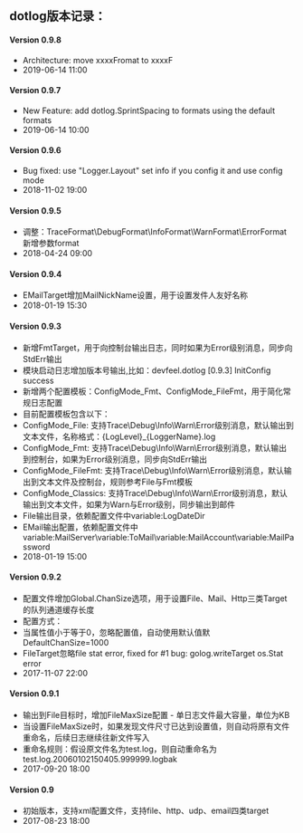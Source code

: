 ## dotlog版本记录：

#### Version 0.9.8
* Architecture: move xxxxFromat to xxxxF 
* 2019-06-14 11:00

#### Version 0.9.7
* New Feature: add dotlog.SprintSpacing to formats using the default formats 
* 2019-06-14 10:00

#### Version 0.9.6
* Bug fixed: use "Logger.Layout" set info if you config it and use config mode
* 2018-11-02 19:00

#### Version 0.9.5
* 调整：TraceFormat\DebugFormat\InfoFormat\WarnFormat\ErrorFormat新增参数format
* 2018-04-24 09:00

#### Version 0.9.4
* EMailTarget增加MailNickName设置，用于设置发件人友好名称
* 2018-01-19 15:30

#### Version 0.9.3
* 新增FmtTarget，用于向控制台输出日志，同时如果为Error级别消息，同步向StdErr输出
* 模块启动日志增加版本号输出,比如：devfeel.dotlog [0.9.3] InitConfig success
* 新增两个配置模板：ConfigMode_Fmt、ConfigMode_FileFmt，用于简化常规日志配置
* 目前配置模板包含以下：
* ConfigMode_File: 支持Trace\Debug\Info\Warn\Error级别消息，默认输出到文本文件，名称格式：{LogLevel}_{LoggerName}.log
* ConfigMode_Fmt: 支持Trace\Debug\Info\Warn\Error级别消息，默认输出到控制台，如果为Error级别消息，同步向StdErr输出
* ConfigMode_FileFmt: 支持Trace\Debug\Info\Warn\Error级别消息，默认输出到文本文件及控制台，规则参考File与Fmt模板
* ConfigMode_Classics: 支持Trace\Debug\Info\Warn\Error级别消息，默认输出到文本文件，如果为Warn与Error级别，同步输出到邮件
* File输出目录，依赖配置文件中variable:LogDateDir
* EMail输出配置，依赖配置文件中variable:MailServer\variable:ToMail\variable:MailAccount\variable:MailPassword
* 2018-01-19 15:00

#### Version 0.9.2
* 配置文件增加Global.ChanSize选项，用于设置File、Mail、Http三类Target的队列通道缓存长度
* 配置方式：<global chansize="1000"></global>
* 当属性值小于等于0，忽略配置值，自动使用默认值默DefaultChanSize=1000
* FileTarget忽略file stat error, fixed for #1 bug: golog.writeTarget os.Stat error
* 2017-11-07 22:00

#### Version 0.9.1
* 输出到File目标时，增加FileMaxSize配置 - 单日志文件最大容量，单位为KB
* 当设置FileMaxSize时，如果发现文件尺寸已达到设置值，则自动将原有文件重命名，后续日志继续往新文件写入
* 重命名规则：假设原文件名为test.log，则自动重命名为 test.log.20060102150405.999999.logbak
* 2017-09-20 18:00

#### Version 0.9
* 初始版本，支持xml配置文件，支持file、http、udp、email四类target
* 2017-08-23 18:00